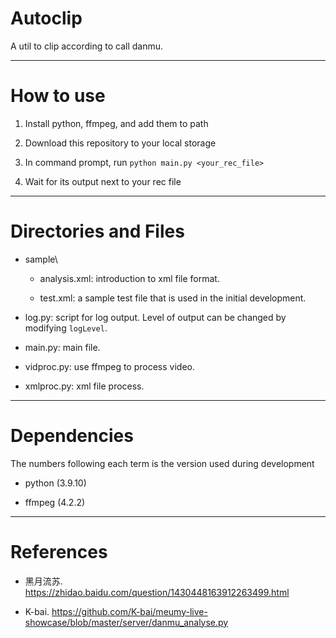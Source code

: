 # Autoclip

A util to clip according to call danmu. 

---

# How to use

1. Install python, ffmpeg, and add them to path

2. Download this repository to your local storage

3. In command prompt, run `python main.py <your_rec_file>`

4. Wait for its output next to your rec file

---

# Directories and Files

+ sample\

  + analysis.xml: introduction to xml file format. 
  
  + test.xml: a sample test file that is used in the initial development. 
  
+ log.py: script for log output. Level of output can be changed by modifying `logLevel`. 

+ main.py: main file. 

+ vidproc.py: use ffmpeg to process video. 

+ xmlproc.py: xml file process. 

---

# Dependencies

The numbers following each term is the version used during development

+ python (3.9.10)

+ ffmpeg (4.2.2)

---

# References

+ 黑月流苏. https://zhidao.baidu.com/question/1430448163912263499.html

+ K-bai. https://github.com/K-bai/meumy-live-showcase/blob/master/server/danmu_analyse.py